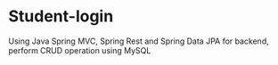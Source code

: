 # Student-login
Using Java Spring MVC, Spring Rest and Spring Data JPA for  backend, perform CRUD operation using MySQL
